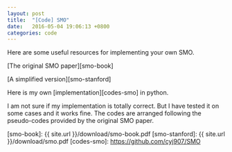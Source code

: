 ```yaml
---
layout: post
title:  "[Code] SMO"
date:   2016-05-04 19:06:13 +0800
categories: code
---
```


Here are some useful resources for implementing your own SMO.

[The original SMO paper][smo-book]

[A simplified version][smo-stanford]


Here is my own [implementation][codes-smo] in python.

I am not sure if my implementation is totally correct.
But I have tested it on some cases and it works fine.
The codes are arranged following the pseudo-codes provided by the original SMO paper.

[smo-book]: {{ site.url }}/download/smo-book.pdf
[smo-stanford]: {{ site.url }}/download/smo.pdf
[codes-smo]: https://github.com/cyj907/SMO
